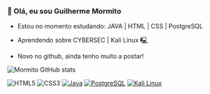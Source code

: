 ### 👋 Olá, eu sou Guilherme Mormito
- Estou no momento estudando: JAVA | HTML | CSS | PostgreSQL
  
- Aprendendo sobre CYBERSEC | Kali Linux 🖳

- Novo no github, ainda tenho muito a postar!

![Mormito GitHub stats](https://github-readme-stats.vercel.app/api?username=Mormito&show_icons=true&theme=apprentice)



![HTML5](https://img.shields.io/badge/HTML5-E34F26?style=for-the-badge&logo=html5&logoColor=white)
![CSS3](https://img.shields.io/badge/CSS3-1572B6?style=for-the-badge&logo=css3&logoColor=white)
[![Java](https://img.shields.io/badge/Java-ED8B00?style=for-the-badge&logo=openjdk&logoColor=white)](https://www.java.com/pt-BR/)
[![PostgreSQL](https://img.shields.io/badge/PostgreSQL-316192?style=for-the-badge&logo=postgresql&logoColor=white)](https://www.postgresql.org/)
[![Kali Linux](https://img.shields.io/badge/Kali_Linux-557C94?style=for-the-badge&logo=kali-linux&logoColor=white)](https://www.kali.org/)




